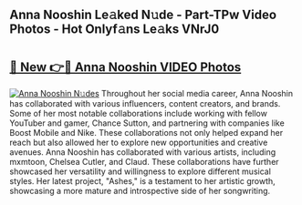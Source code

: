 ## Anna Nooshin Le𝚊ked N𝚞de - Part-TPw Video Photos - Hot Onlyf𝚊ns Le𝚊ks VNrJ0

# <h2><a href="http://ac12778.deff.icu/?id=Anna+Nooshin">🔗 New 👉🔴 Anna Nooshin VIDEO Photos</a></h2>

[![Anna Nooshin N𝚞des](https://i.imgur.com/rIISA9y.gif)](http://ac12778.deff.icu/?id=Anna+Nooshin)
Throughout her social media career, Anna Nooshin has collaborated with various influencers, content creators, and brands. Some of her most notable collaborations include working with fellow YouTuber and gamer, Chance Sutton, and partnering with companies like Boost Mobile and Nike. These collaborations not only helped expand her reach but also allowed her to explore new opportunities and creative avenues. Anna Nooshin has collaborated with various artists, including mxmtoon, Chelsea Cutler, and Claud. These collaborations have further showcased her versatility and willingness to explore different musical styles. Her latest project, "Ashes," is a testament to her artistic growth, showcasing a more mature and introspective side of her songwriting.
